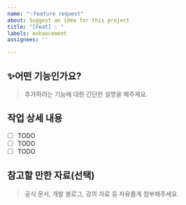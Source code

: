 ```yaml
---
name: "✨Feature request"
about: Suggest an idea for this project
title: "[Feat] : "
labels: enhancement
assignees: ''

---
```


## ✨어떤 기능인가요?
>추가하려는 기능에 대한 간단한 설명을 해주세요.

## 작업 상세 내용
- [ ] TODO
- [ ] TODO
- [ ] TODO

## 참고할 만한 자료(선택)
>공식 문서, 개발 블로그, 강의 자료 등 자유롭게 첨부해주세요.
